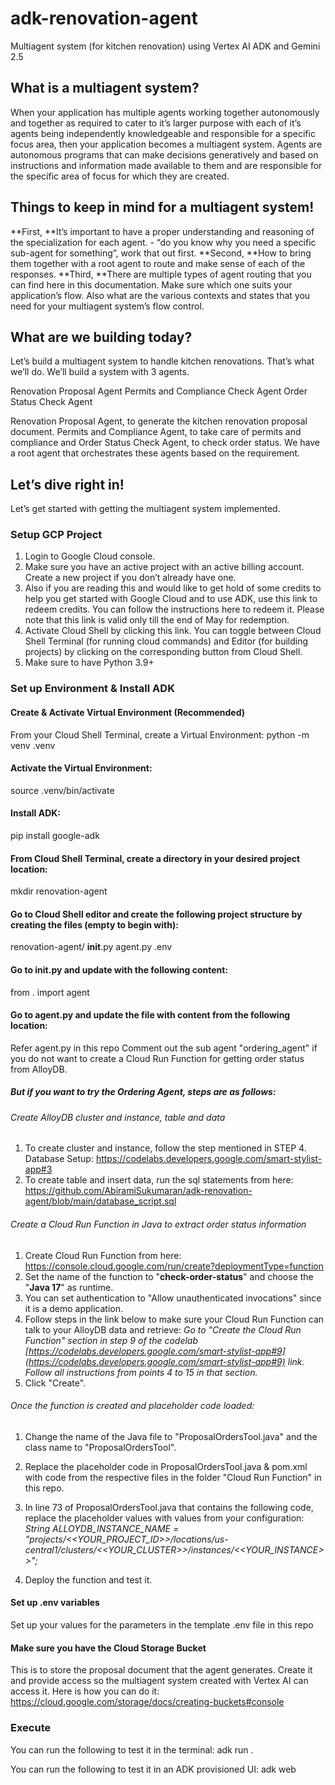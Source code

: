 # adk-renovation-agent
Multiagent system (for kitchen renovation) using Vertex AI ADK and Gemini 2.5

## What is a multiagent system?

When your application has multiple agents working together autonomously and together as required to cater to it’s larger purpose with each of it’s agents being independently knowledgeable and responsible for a specific focus area, then your application becomes a multiagent system. Agents are autonomous programs that can make decisions generatively and based on instructions and information made available to them and are responsible for the specific area of focus for which they are created.

## Things to keep in mind for a multiagent system!

**First, **It’s important to have a proper understanding and reasoning of the specialization for each agent. - “do you know why you need a specific sub-agent for something”, work that out first.
**Second, **How to bring them together with a root agent to route and make sense of each of the responses.
**Third, **There are multiple types of agent routing that you can find here in this documentation. Make sure which one suits your application’s flow. Also what are the various contexts and states that you need for your multiagent system’s flow control.

## What are we building today?
Let’s build a multiagent system to handle kitchen renovations. That’s what we’ll do. We’ll build a system with 3 agents. 

Renovation Proposal Agent
Permits and Compliance Check Agent
Order Status Check Agent

Renovation Proposal Agent, to generate the kitchen renovation proposal document. Permits and Compliance Agent, to take care of permits and compliance and Order Status Check Agent, to check order status. We have a root agent that orchestrates these agents based on the requirement.

## Let’s dive right in!
Let’s get started with getting the multiagent system implemented.

### Setup GCP Project

1. Login to Google Cloud console.  
2. Make sure you have an active project with an active billing account. Create a new project if you don’t already have one. 
3. Also if you are reading this and would like to get hold of some credits to help you get started with Google Cloud and to use ADK, use this link to redeem credits. You can follow the instructions here to redeem it. Please note that this link is valid only till the end of May for redemption.
4. Activate Cloud Shell by clicking this link. You can toggle between Cloud Shell Terminal (for running cloud commands) and Editor (for building projects) by clicking on the corresponding button from Cloud Shell.
5. Make sure to have Python 3.9+


### Set up Environment & Install ADK
#### Create & Activate Virtual Environment (Recommended)
From your Cloud Shell Terminal, create a Virtual Environment: 
python -m venv .venv

#### Activate the Virtual Environment:
source .venv/bin/activate

#### Install ADK:
pip install google-adk

#### From Cloud Shell Terminal, create a directory in your desired project location:
mkdir renovation-agent

#### Go to Cloud Shell editor and create the following project structure by creating the files (empty to begin with):
renovation-agent/
        __init__.py
        agent.py
        .env
#### Go to __init__.py and update with the following content:
from . import agent

#### Go to agent.py and update the file with content from the following location:
Refer agent.py in this repo
Comment out the sub agent "ordering_agent" if you do not want to create a Cloud Run Function for getting order status from AlloyDB.

##### But if you want to try the Ordering Agent, steps are as follows:

###### Create AlloyDB cluster and instance, table and data
1. To create cluster and instance, follow the step mentioned in STEP 4. Database Setup: https://codelabs.developers.google.com/smart-stylist-app#3
2. To create table and insert data, run the sql statements from here: https://github.com/AbiramiSukumaran/adk-renovation-agent/blob/main/database_script.sql

###### Create a Cloud Run Function in Java to extract order status information
1. Create Cloud Run Function from here: https://console.cloud.google.com/run/create?deploymentType=function
2. Set the name of the function to "**check-order-status**" and choose the "**Java 17**" as runtime. 
3. You can set authentication to "Allow unauthenticated invocations" since it is a demo application.
4. Follow steps in the link below to make sure your Cloud Run Function can talk to your AlloyDB data and retrieve:
        _Go to "Create the Cloud Run Function" section in step 9 of the codelab [https://codelabs.developers.google.com/smart-stylist-app#9](https://codelabs.developers.google.com/smart-stylist-app#9) link._
        _Follow all instructions from points 4 to 15 in that section._
5. Click "Create".

###### Once the function is created and placeholder code loaded:
1. Change the name of the Java file to "ProposalOrdersTool.java" and the class name to "ProposalOrdersTool". 
2. Replace the placeholder code in ProposalOrdersTool.java & pom.xml with code from the respective files in the folder "Cloud Run Function" in this repo. 
3. In line 73 of ProposalOrdersTool.java that contains the following code, replace the placeholder values with values from your configuration:
        _String ALLOYDB_INSTANCE_NAME = "projects/<<YOUR_PROJECT_ID>>/locations/us-central1/clusters/<<YOUR_CLUSTER>>/instances/<<YOUR_INSTANCE>>";_

4. Deploy the function and test it.

#### Set up .env variables
Set up your values for the parameters in the template .env file in this repo

#### Make sure you have the Cloud Storage Bucket
This is to store the proposal document that the agent generates.
Create it and provide access so the multiagent system created with Vertex AI can access it.
Here is how you can do it: https://cloud.google.com/storage/docs/creating-buckets#console

### Execute
You can run the following to test it in the terminal:
adk run .

You can run the following to test it in an ADK provisioned UI:
adk web

